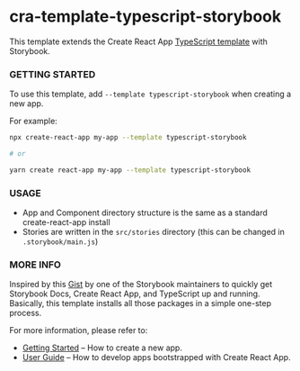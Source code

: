 # cra-template-typescript-storybook

This template extends the Create React App [TypeScript template](https://github.com/facebook/create-react-app/tree/master/packages/cra-template-typescript) with Storybook.

### GETTING STARTED

To use this template, add `--template typescript-storybook` when creating a new app.

For example:

```sh
npx create-react-app my-app --template typescript-storybook

# or

yarn create react-app my-app --template typescript-storybook
```

### USAGE

- App and Component directory structure is the same as a standard create-react-app install
- Stories are written in the `src/stories` directory (this can be changed in `.storybook/main.js`)

### MORE INFO

Inspired by this [Gist](https://gist.github.com/shilman/bc9cbedb2a7efb5ec6710337cbd20c0c) by one of the Storybook maintainers to quickly get Storybook Docs, Create React App, and TypeScript up and running. Basically, this template installs all those packages in a simple one-step process.

For more information, please refer to:

- [Getting Started](https://create-react-app.dev/docs/getting-started) – How to create a new app.
- [User Guide](https://create-react-app.dev) – How to develop apps bootstrapped with Create React App.

